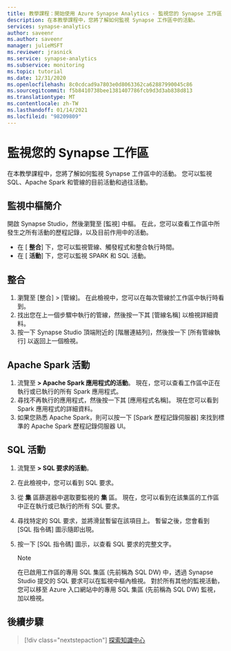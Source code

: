 ```yaml
---
title: 教學課程：開始使用 Azure Synapse Analytics - 監視您的 Synapse 工作區
description: 在本教學課程中，您將了解如何監視 Synapse 工作區中的活動。
services: synapse-analytics
author: saveenr
ms.author: saveenr
manager: julieMSFT
ms.reviewer: jrasnick
ms.service: synapse-analytics
ms.subservice: monitoring
ms.topic: tutorial
ms.date: 12/31/2020
ms.openlocfilehash: 8c0cdcad9a7803e0d8063362ca62887990045c86
ms.sourcegitcommit: f5b8410738bee1381407786fcb9d3d3ab838d813
ms.translationtype: MT
ms.contentlocale: zh-TW
ms.lasthandoff: 01/14/2021
ms.locfileid: "98209809"
---
```

# <a name="monitor-your-synapse-workspace"></a>監視您的 Synapse 工作區

在本教學課程中，您將了解如何監視 Synapse 工作區中的活動。 您可以監視 SQL、Apache Spark 和管線的目前活動和過往活動。 

## <a name="introduction-to-the-monitor-hub"></a>監視中樞簡介

開啟 Synapse Studio，然後瀏覽至 [監視] 中樞。 在此，您可以查看工作區中所發生之所有活動的歷程記錄，以及目前作用中的活動。 

* 在 [ **整合**] 下，您可以監視管線、觸發程式和整合執行時間。
* 在 [ **活動**] 下，您可以監視 SPARK 和 SQL 活動。 

## <a name="integration"></a>整合

1. 瀏覽至 [整合] > [管線]。 在此檢視中，您可以在每次管線於工作區中執行時看到。 
1. 找出您在上一個步驟中執行的管線，然後按一下其 [管線名稱] 以檢視詳細資料。
1. 按一下 Synapse Studio 頂端附近的 [階層連結列]，然後按一下 [所有管線執行] 以返回上一個檢視。

## <a name="apache-spark-activities"></a>Apache Spark 活動

1. 流覽至 **> Apache Spark 應用程式的活動**。 現在，您可以查看工作區中正在執行或已執行的所有 Spark 應用程式。
1. 尋找不再執行的應用程式，然後按一下其 [應用程式名稱]。 現在您可以看到 Spark 應用程式的詳細資料。
1. 如果您熟悉 Apache Spark，則可以按一下 [Spark 歷程記錄伺服器] 來找到標準的 Apache Spark 歷程記錄伺服器 UI。

## <a name="sql-activities"></a>SQL 活動

1. 流覽至 **> SQL 要求的活動**。
1. 在此檢視中，您可以看到 SQL 要求。
1. 從 **集** 區篩選器中選取要監視的 **集** 區。 現在，您可以看到在該集區的工作區中正在執行或已執行的所有 SQL 要求。
1. 尋找特定的 SQL 要求，並將滑鼠暫留在該項目上。 暫留之後，您會看到 [SQL 指令碼] 圖示隨即出現。
1. 按一下 [SQL 指令碼] 圖示，以查看 SQL 要求的完整文字。

    > [!NOTE] 
    > 在已啟用工作區的專用 SQL 集區 (先前稱為 SQL DW) 中，透過 Synapse Studio 提交的 SQL 要求可以在監視中樞內檢視。 對於所有其他的監視活動，您可以移至 Azure 入口網站中的專用 SQL 集區 (先前稱為 SQL DW) 監視，加以檢視。

## <a name="next-steps"></a>後續步驟

> [!div class="nextstepaction"]
> [探索知識中心](get-started-knowledge-center.md)
